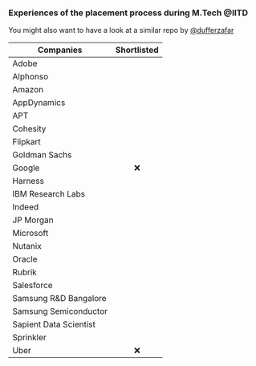 ### Experiences of the placement process during M.Tech @IITD

You might also want to have a look at a similar repo by [@dufferzafar](https://github.com/dufferzafar/interview-prep/tree/master/experiences)        

|Companies| Shortlisted |
|---------|:-----------:|
|Adobe |
|Alphonso |             
|Amazon |               
|AppDynamics |              
|APT |              
|Cohesity |             
|Flipkart |             
|Goldman Sachs |                
|Google | :x: |              
|Harness |              
|IBM Research Labs |                
|Indeed |               
|JP Morgan |                
|Microsoft |                
|Nutanix |              
|Oracle |               
|Rubrik |               
|Salesforce |               
|Samsung R&D Bangalore |                
|Samsung Semiconductor |                
|Sapient Data Scientist |               
|Sprinkler |                
|Uber | :x: |         
